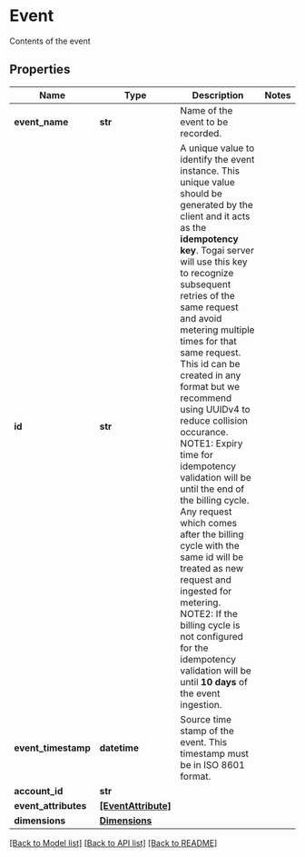 # Event

Contents of the event

## Properties
Name | Type | Description | Notes
------------ | ------------- | ------------- | -------------
**event_name** | **str** | Name of the event to be recorded. | 
**id** | **str** | A unique value to identify the event instance. This unique value should be generated by the client and it acts as the **idempotency key**. Togai server will use this key to recognize subsequent retries of the same request and avoid metering multiple times for that same request. This id can be created in any format but we recommend using UUIDv4 to reduce collision occurance.    NOTE1: Expiry time for idempotency validation will be until the end of the billing cycle. Any request which comes after the billing cycle with the same id will be treated as new request and ingested for metering.   NOTE2: If the billing cycle is not configured for the idempotency validation will be until **10 days** of the event ingestion. | 
**event_timestamp** | **datetime** | Source time stamp of the event. This timestamp must be in ISO 8601 format. | 
**account_id** | **str** |  | 
**event_attributes** | [**[EventAttribute]**](EventAttribute.md) |  | 
**dimensions** | [**Dimensions**](Dimensions.md) |  | 

[[Back to Model list]](../README.md#documentation-for-models) [[Back to API list]](../README.md#documentation-for-api-endpoints) [[Back to README]](../README.md)


